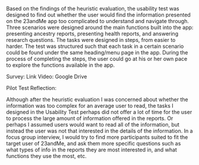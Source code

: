   Based on the findings of the heuristic evaluation, the usability test was designed to find out whether the user 
would find the information presented on the 23andMe app too complicated to understand and navigate through. Three 
scenarios were designed around the main functions built into the app: presenting ancestry reports, presenting health 
reports, and answering research questions. 
  The tasks were designed in steps, from easier to harder. The test was structured such that each task in a certain 
scenario could be found under the same heading/menu page in the app. During the process of completing the steps, the
user could go at his or her own pace to explore the functions available in the app. 

Survey: Link
Video: Google Drive



Pilot Test Reflection: 

Although after the heuristic evaluation I was concerned about whether the information was too complex for an average user
to read, the tasks I designed in the Usability Test perhaps did not offer a lot of time for the user to process the large
amount of information offered in the reports. Or perhaps I assumed users would want to read all of the information, but 
instead the user was not that interested in the details of the information. In a focus group interview, I would try to 
find more participants suited to fit the target user of 23andMe, and ask them more specific questions such as what types 
of info in the reports they are most interested in, and what functions they use the most, etc. 



